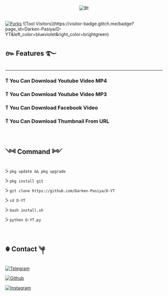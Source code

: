 <p>
<img src="https://camo.githubusercontent.com/82291b0fe831bfc6781e07fc5090cbd0a8b912bb8b8d4fec0696c881834f81ac/68747470733a2f2f70726f626f742e6d656469612f394575424971676170492e676966" width="400" height="2"> <br><br>

<p align="center"><img src="https://te.legra.ph/file/649360d6ee26b2e3a24b8.jpg" alt="Bt">

<p>
<img src="https://camo.githubusercontent.com/82291b0fe831bfc6781e07fc5090cbd0a8b912bb8b8d4fec0696c881834f81ac/68747470733a2f2f70726f626f742e6d656469612f394575424971676170492e676966" width="400" height="2"> <br><br>
<a href="https://github.com/Anonymous-Zpt/T-banner4/network/members"><img title="Forks" src="https://img.shields.io/github/forks/Darken-Pasiya/D-YT?color=blue&style=flat-square"></a>
![Tool Visitors](https://visitor-badge.glitch.me/badge?page_id=Darken-Pasiya/D-YT&left_color=blueviolet&right_color=brightgreen)

## ៚ Features ࿐
---
### ⍢ You Can Download Youtube Video MP4 
### ⍢ You Can Download Youtube Video MP3 
### ⍢ You Can Download Facebook Video 
### ⍢ You Can Download Thumbnail From URL

<p>
<img src="https://camo.githubusercontent.com/82291b0fe831bfc6781e07fc5090cbd0a8b912bb8b8d4fec0696c881834f81ac/68747470733a2f2f70726f626f742e6d656469612f394575424971676170492e676966" width="400" height="2"> <br><br>

## ༺ Command ༻

ᐵ `pkg update && pkg upgrade`

ᐵ `pkg install git`

ᐵ `git clone https://github.com/Darken-Pasiya/D-YT`

ᐵ `cd D-YT`

ᐵ `bash install.sh`

ᐵ `python D-YT.py`

<p>
<img src="https://camo.githubusercontent.com/82291b0fe831bfc6781e07fc5090cbd0a8b912bb8b8d4fec0696c881834f81ac/68747470733a2f2f70726f626f742e6d656469612f394575424971676170492e676966" width="400" height="2"> <br><br>


## ☬ Contact ༆

[![Telegram](https://img.shields.io/badge/TELEGRAM-Message-red?style=for-the-badge&logo=telegram)](https://t.me/DarkenPasiya)

<a href="https://github.com/Darken-Pasiya"><img title="Github" src="https://img.shields.io/badge/Darken-Pasiya-black?style=for-the-badge&logo=github"></a>

[![Instagram](https://img.shields.io/badge/WHATSAPP-Message-brightgreen?style=for-the-badge&logo=whatsapp)](https://Darken-Pasiya.WhatsApp@is.gd/XSaMMp)

<p>
<img src="https://camo.githubusercontent.com/82291b0fe831bfc6781e07fc5090cbd0a8b912bb8b8d4fec0696c881834f81ac/68747470733a2f2f70726f626f742e6d656469612f394575424971676170492e676966" width="400" height="2"> <br><br>
